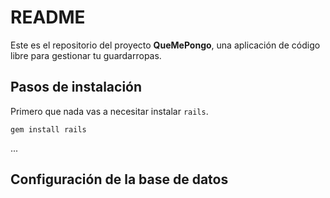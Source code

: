 # README

Este es el repositorio del proyecto **QueMePongo**, una aplicación de código libre
para gestionar tu guardarropas.

## Pasos de instalación

Primero que nada vas a necesitar instalar `rails`.

```
gem install rails
```

...

## Configuración de la base de datos
